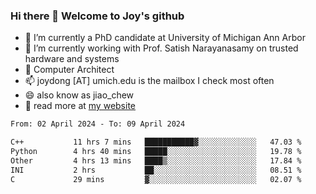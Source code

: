 ### Hi there 👋 Welcome to Joy's github

- 🔭 I’m currently a PhD candidate at University of Michigan Ann Arbor
- 🌱 I’m currently working with Prof. Satish Narayanasamy on trusted hardware and systems
- 👯 Computer Architect
- 📫 joydong [AT] umich.edu is the mailbox I check most often
- 😄 also know as jiao_chew
- 💬 read more at [my website](https://joydddd.github.io/)
<!--START_SECTION:waka-->

```txt
From: 02 April 2024 - To: 09 April 2024

C++           11 hrs 7 mins   ███████████▓░░░░░░░░░░░░░   47.03 %
Python        4 hrs 40 mins   █████░░░░░░░░░░░░░░░░░░░░   19.78 %
Other         4 hrs 13 mins   ████▒░░░░░░░░░░░░░░░░░░░░   17.84 %
INI           2 hrs           ██░░░░░░░░░░░░░░░░░░░░░░░   08.51 %
C             29 mins         ▓░░░░░░░░░░░░░░░░░░░░░░░░   02.07 %
```

<!--END_SECTION:waka-->

